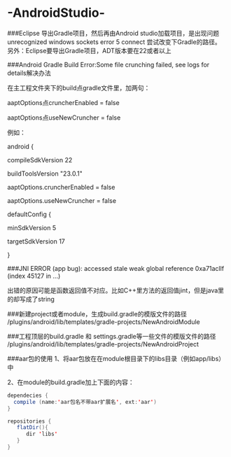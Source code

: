 # -AndroidStudio-

###Eclipse 导出Gradle项目，然后再由Android studio加载项目，是出现问题
 unrecognized windows sockets error 5 connect
 尝试改变下Gradle的路径。
 另外：Eclipse要导出Gradle项目，ADT版本要在22或者以上

###Android Gradle Build Error:Some file crunching failed, see logs for details解决办法

在主工程文件夹下的build点gradle文件里，加两句：

aaptOptions点cruncherEnabled = false

aaptOptions点useNewCruncher = false

例如：

android {

compileSdkVersion 22

buildToolsVersion "23.0.1"

aaptOptions.cruncherEnabled = false

aaptOptions.useNewCruncher = false

defaultConfig {

minSdkVersion 5

targetSdkVersion 17

}

###JNI ERROR (app bug): accessed stale weak global reference 0xa71acllf (index 45127 in ...)

出错的原因可能是函数返回值不对应。比如C++里方法的返回值jint，但是java里的却写成了string


###新建project或者module，生成build.gradle的模版文件的路径
<Android studio>/plugins/android/lib/templates/gradle-projects/NewAndroidModule

###工程顶层的build.gradle 和 settings.gradle等一些文件的模版文件的路径
<Android studio>/plugins/android/lib/templates/gradle-projects/NewAndroidProject


###aar包的使用
1、将aar包放在在module根目录下的libs目录（例如app/libs）中

2、在module的build.gradle加上下面的内容：
```java
dependecies {
  compile (name:'aar包名不带aar扩展名', ext:'aar')
}

repositories {
   flatDir(){
      dir 'libs'
   }
}
```
